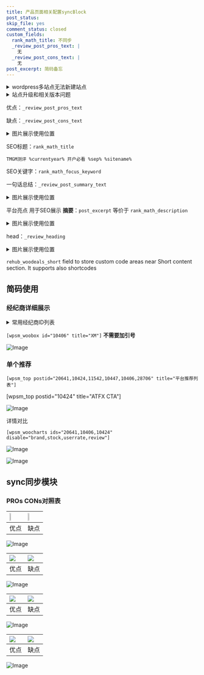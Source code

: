 ```yaml
---
title: 产品页面相关配置syncBlock
post_status: 
skip_file: yes
comment_status: closed
custom_fields:
  rank_math_title: 不同步
  _review_post_pros_text: |
    无
  _review_post_cons_text: |
    无
post_excerpt: 简码备忘
---
```

<details><summary>wordpress多站点无法新建站点</summary>

<li>和报错需要清理cookies一样的原因</li>
<li>wp-config.php里面<code>define( 'SUBDOMAIN_INSTALL', false );//子域名安装</code></li>
<li>新建子站点是用<code>define( 'SUBDOMAIN_INSTALL', true);//子域名安装</code> 完成以后，改成<code>false</code></li>
</details>

<details><summary>站点升级和相关版本问题</summary>

<p>wordpress：5.9.9
woocommerce：7.5.1
出现问题的地方：主题选项里面>><strong>Product layout >>compact style</strong></p>
<p>如何出现没有用过的字段 导致无法保存。先导出配置 然后进行修改，后面再次恢复即可。</p>
<p>出现部分字段无法显示时，需要返回默认布局后，对产品进行保存就好了。</p>
<p></p>
</details>

优点：`_review_post_pros_text`

缺点：`_review_post_cons_text`

<details><summary>图片展示使用位置</summary>

<img src="https://prod-files-secure.s3.us-west-2.amazonaws.com/39ed1227-6d7d-4570-be36-9ccd4a2c4241/f51d3d83-55d4-4bdf-9604-f37ec77ab556/Untitled.png?X-Amz-Algorithm=AWS4-HMAC-SHA256&X-Amz-Content-Sha256=UNSIGNED-PAYLOAD&X-Amz-Credential=ASIAZI2LB466VWWXRVWW%2F20250511%2Fus-west-2%2Fs3%2Faws4_request&X-Amz-Date=20250511T165520Z&X-Amz-Expires=3600&X-Amz-Security-Token=IQoJb3JpZ2luX2VjEBkaCXVzLXdlc3QtMiJGMEQCIBuwjZ6oKx5YuWcaf46lvoseeg%2BuA%2BdZX94AX%2Fzyl14eAiAK2eMHBGKQbphnfvf6dMQyBrm0jhFzGgWxYscSsfc34SqIBAjC%2F%2F%2F%2F%2F%2F%2F%2F%2F%2F8BEAAaDDYzNzQyMzE4MzgwNSIMbxS7v5aeStZqeuDzKtwDI6DLx9nz4418Z2VivJoR3Gy2nklkHL%2FC404RaCooUdivYxSua4ozVtDQopb3ou45K%2FoNtoIU3UZBRtVST1qModv1i7%2FIgc6AyPBh34wftg9vsQJzZsftFOR6PUkrBnJpWfQvL41FsRFX4Qzd66fKPH5U%2Bko8U1GfoLX5CsHVIDZWk0OSMjnz78h7zFQeeMpX%2FiIQqv38AuqhHl1rfKdgdt4%2BRsixlycFBQDrryiRhywdxC5fA4DiQmkI9x%2B9qN%2BAx2PmYwmptttlsszHLhbxR7nID6Tyt8r%2FcVYY0ZRaUqdcE9r7LPvqxFVHPanOzcrvdzXBLsuUrVPWkd3Ap1Ha1gKssjPjxb%2BWEtSHKKB4dw%2BMeApCdvoBSrc6MpPiZjTJh%2B6J9Qp6DzL1sDfjMNNYyuBHrVd1DgqImV%2FpSnQiuUJ5sV7QFhjJ1ZUag3VeCKxVm07lgJKSusngPlMJ8S3fM%2FlDJtAU5j5vL2ZAlp%2FNo%2F4tpCaEswcQrB5cqwetDdTdfPpZrRfZ1wTw%2Bcg496by0ldXiU1dpD1w7Micupum3LUBgb3qxnUvIZEaKDyUMO4%2Bi9VgpVc0CYcNdk%2BvB42qS%2BlnvyNT0jD9FQSEeBBVRSzVHUBr0HbgzuWKjrkw5qGDwQY6pgGOmwO47Tuyq1GkDCaimoRG0vPl12lfQny8i%2BKygRhURS8QMEVyQzVrZcfPx8mI8sfpebpTWVC%2FRftWBX8WJrAg5rKzNLzjhkhq4iT%2BXln58UDd3%2BydrsZQYKRj2LitG8rpYDMQiLWGExWUZFIJwisIU0BIK26zU3QISfROjQc9KdVtegDc0SSAyKTMG2GCMPWNRLZ42T3g8tFPxc1WVyoAiwuCjU64&X-Amz-Signature=ea673d82ab0c8d6708ba6ae7e25b41bcaf276036ac0ebb818ad16549bba7bdc8&X-Amz-SignedHeaders=host&x-id=GetObject" alt="Image">
</details>

SEO标题：`rank_math_title`

`TMGM测评 %currentyear% 开户必看 %sep% %sitename%`

SEO关键字：`rank_math_focus_keyword`

一句话总结：`_review_post_summary_text`

<details><summary>图片展示使用位置</summary>

<img src="https://prod-files-secure.s3.us-west-2.amazonaws.com/39ed1227-6d7d-4570-be36-9ccd4a2c4241/4b96a922-296c-4f4e-8630-d1c870cbce01/Untitled.png?X-Amz-Algorithm=AWS4-HMAC-SHA256&X-Amz-Content-Sha256=UNSIGNED-PAYLOAD&X-Amz-Credential=ASIAZI2LB4662GRIEJ7W%2F20250511%2Fus-west-2%2Fs3%2Faws4_request&X-Amz-Date=20250511T165522Z&X-Amz-Expires=3600&X-Amz-Security-Token=IQoJb3JpZ2luX2VjEBkaCXVzLXdlc3QtMiJHMEUCIQCNwgGZLuXfi%2Bo06%2B22dUeRwDroij0N93UsRlefonID9gIgMHSdf%2F%2Bq017t5matxPp9SRiY%2BBgB5FZ7cn9tE0jazwMqiAQIwv%2F%2F%2F%2F%2F%2F%2F%2F%2F%2FARAAGgw2Mzc0MjMxODM4MDUiDD84%2BNhH3HKuSl9ZgyrcAwMzL%2Fzqi4hYNWcnztdxWaQy6%2Fn316IBav%2B%2FK83FOTl0KKSqSxJsF9iEW%2BUoSi5g8cme%2BbIFoKUs8OMbB%2FSOX5YowB3D3Q3GlwVYxjllIgDrwzlujf2kyhqtpu0apulZYaOoKDD25SQ1KjIgv19lrmtGealK702ROTjaBlajTfD41NMte0mZWWS53Bf4fT6zJV%2BdkyISv4u0tvZMoDatQJfZwqQuPLaC8d%2BsgIoub9Cj6HV%2Bayh%2B0Qz7noHC0uFWAW1hhHus9eQtLFu%2F%2BwSZVZcG2Um1twxbn%2Bp3iSzPF2DQSH8U4czGWRWBnND2yEH6yk6CVdX2j3V6ZkJQXRhX%2BR886GJ4Bjd2TbUZ9DMThtL0246tmbawe9ZZUTiTpdVZZ%2Bp5b9zoLD1qG9MvCUiS0WWhl0xqDfYcYwqfhmyXvvd3JEwuyWo7vEtQouch9Skkb5xM9Jk8ombCiNH6%2BX7uzbmFz6yBuGoDdsu1Y1m1LWmXgP%2Bnjki4GXxNMVxZmgAXXdG2ZsHd0mZ6ZU1rV7j5U9pFaRhYwce25f00lM%2BYBHHcN%2BWVYKvmt8V5VD4FvWn3nFHgcymxS0tYHkxwQQnd1Ur1WMltiat62JF4sOWztINfEdeRwYKExz28BHkCMKKhg8EGOqUBR%2BH7iXyruiL3IqidqGMfhePu%2FToczAhb%2FxnpqEzG1ON2MB0xnT%2BkYr8UNb%2BfM8UmYPrjmrEvNntlpQkI2qg9NI5lNLt86%2FxUX4i2VqzZL%2B%2BeA44IPa4yVYyOwjrWC2CmIOv6eumRgxuxlYifTBhRFSDjk5ruiqy9KlUP%2FDrGrVNDEPef7tMN2%2Fulue9YtifxDTLqH4PnAdBnxa4FeZ3sE4UydewM&X-Amz-Signature=cb46a17b60983c1ccdea88eaea53929d33395c0ab8ea476c96f1367eb90a4a61&X-Amz-SignedHeaders=host&x-id=GetObject" alt="Image">
</details>

平台亮点 用于SEO展示 **摘要**：`post_excerpt`  等价于 `rank_math_description`

<details><summary>图片展示使用位置</summary>

<img src="https://prod-files-secure.s3.us-west-2.amazonaws.com/39ed1227-6d7d-4570-be36-9ccd4a2c4241/1ee11f63-b60a-4dfe-a7a7-d58ff23b5d88/Untitled.png?X-Amz-Algorithm=AWS4-HMAC-SHA256&X-Amz-Content-Sha256=UNSIGNED-PAYLOAD&X-Amz-Credential=ASIAZI2LB466YJ6NISAJ%2F20250511%2Fus-west-2%2Fs3%2Faws4_request&X-Amz-Date=20250511T165522Z&X-Amz-Expires=3600&X-Amz-Security-Token=IQoJb3JpZ2luX2VjEBkaCXVzLXdlc3QtMiJHMEUCIQD%2BK7%2FVtbF4EGALgDylwUZeEheIri3glbsifPEVq9dtugIged2Zl%2FKgxhlQeBLCtWYMF8LjKfp91ELciEJ0q2yEXrEqiAQIwv%2F%2F%2F%2F%2F%2F%2F%2F%2F%2FARAAGgw2Mzc0MjMxODM4MDUiDIHhKVRmhtB6QSZWECrcA0ynIw3DY6DTKByj3yWpR9PF7r7kDzUNZjMKPOaDA4PuD4UKzY1h1LKt8rZy4kpHkvwwd7ssKYWRY7U23M6uorDg8N2%2Fa4Jo7n%2F4wOpu2OS4nHC4AJiiRy0CRiWcMUTHQoMCTuJHA97A%2FaDFlDVv9G1LI%2FlMgeFoqhWMBO2E4LCwX1dj1jSKJvK1ZjrfYoMWbpra1VRBDJ5uihsyyoGMMU5qxRVoDeyAjifyC7jzGexgkq0YnNLEIytu7dZKLj38FkwLGEST4%2FTnuMsizdVcGe8ujeGe58UiQp%2F8l%2FdBTPkhLVj%2F%2BpYUMBp1Nlir3QjTUCNURl830asLpBUfOzp%2B3zi7qA2w2H1ei7FoTMHrKHR7kwuaIDfmVgAl%2BdJKpcFS1hcrvYBr6%2FL42MXxGBHfnAL1qsLnV6pve9dr%2BGSwQArdPAGWLY8U4p%2BFTg%2FjofiJaHf%2FyPBpGUiEKZnrboWp5f0uyWstiHATdV1vHpLW2TCMiAnqQJs10XFDVuBM58kpg2A%2BrkX1hh%2BcmJdxMWD1gN21lVlXRRLTdVEIi8x2D5DWxEeoKipirTk0%2BvavVHrifLu%2BKw%2FP6J1AFmCG%2BiyeOLPFf2Hyq5x1mT%2FyikwPoNmIbUIdm9yPy9FPOY3wMOGfg8EGOqUBtnsvOSaDfn6vf%2BWCA3yrtGl3GrpT0XKRLqbycFSaMvuzLr2HrKoBHulGydXuYJb8iokbnJTEqku6NL5KmJF%2FLjzvALsJTJJtKDnoTW4%2FKtaqe88MwHifGfZti%2Fc1gEQF%2By5E0xx%2B5dTnqAqyHddWKiMmtsFUN2VM%2B5VuI62DwV01NICrBEj1WVgXNLdTCBTL6sgK51OZhn6yfzs%2FS87E3f4090lp&X-Amz-Signature=c4d8b7f648ccf9c18db767fa5429c6a1ca2f1a01ff014345ab20d62e7c14febe&X-Amz-SignedHeaders=host&x-id=GetObject" alt="Image">
<img src="https://prod-files-secure.s3.us-west-2.amazonaws.com/39ed1227-6d7d-4570-be36-9ccd4a2c4241/ad4118b5-78d8-4fbe-801e-3b29b5d99c01/Untitled.png?X-Amz-Algorithm=AWS4-HMAC-SHA256&X-Amz-Content-Sha256=UNSIGNED-PAYLOAD&X-Amz-Credential=ASIAZI2LB466YJ6NISAJ%2F20250511%2Fus-west-2%2Fs3%2Faws4_request&X-Amz-Date=20250511T165522Z&X-Amz-Expires=3600&X-Amz-Security-Token=IQoJb3JpZ2luX2VjEBkaCXVzLXdlc3QtMiJHMEUCIQD%2BK7%2FVtbF4EGALgDylwUZeEheIri3glbsifPEVq9dtugIged2Zl%2FKgxhlQeBLCtWYMF8LjKfp91ELciEJ0q2yEXrEqiAQIwv%2F%2F%2F%2F%2F%2F%2F%2F%2F%2FARAAGgw2Mzc0MjMxODM4MDUiDIHhKVRmhtB6QSZWECrcA0ynIw3DY6DTKByj3yWpR9PF7r7kDzUNZjMKPOaDA4PuD4UKzY1h1LKt8rZy4kpHkvwwd7ssKYWRY7U23M6uorDg8N2%2Fa4Jo7n%2F4wOpu2OS4nHC4AJiiRy0CRiWcMUTHQoMCTuJHA97A%2FaDFlDVv9G1LI%2FlMgeFoqhWMBO2E4LCwX1dj1jSKJvK1ZjrfYoMWbpra1VRBDJ5uihsyyoGMMU5qxRVoDeyAjifyC7jzGexgkq0YnNLEIytu7dZKLj38FkwLGEST4%2FTnuMsizdVcGe8ujeGe58UiQp%2F8l%2FdBTPkhLVj%2F%2BpYUMBp1Nlir3QjTUCNURl830asLpBUfOzp%2B3zi7qA2w2H1ei7FoTMHrKHR7kwuaIDfmVgAl%2BdJKpcFS1hcrvYBr6%2FL42MXxGBHfnAL1qsLnV6pve9dr%2BGSwQArdPAGWLY8U4p%2BFTg%2FjofiJaHf%2FyPBpGUiEKZnrboWp5f0uyWstiHATdV1vHpLW2TCMiAnqQJs10XFDVuBM58kpg2A%2BrkX1hh%2BcmJdxMWD1gN21lVlXRRLTdVEIi8x2D5DWxEeoKipirTk0%2BvavVHrifLu%2BKw%2FP6J1AFmCG%2BiyeOLPFf2Hyq5x1mT%2FyikwPoNmIbUIdm9yPy9FPOY3wMOGfg8EGOqUBtnsvOSaDfn6vf%2BWCA3yrtGl3GrpT0XKRLqbycFSaMvuzLr2HrKoBHulGydXuYJb8iokbnJTEqku6NL5KmJF%2FLjzvALsJTJJtKDnoTW4%2FKtaqe88MwHifGfZti%2Fc1gEQF%2By5E0xx%2B5dTnqAqyHddWKiMmtsFUN2VM%2B5VuI62DwV01NICrBEj1WVgXNLdTCBTL6sgK51OZhn6yfzs%2FS87E3f4090lp&X-Amz-Signature=d323e9bf1582a61cfbb07a725af31183a6c0133cd06cd8c6eb72fbc25b10128f&X-Amz-SignedHeaders=host&x-id=GetObject" alt="Image">
<img src="https://prod-files-secure.s3.us-west-2.amazonaws.com/39ed1227-6d7d-4570-be36-9ccd4a2c4241/a38cf7c9-a79c-4b64-9e94-13589fe0758b/Untitled.png?X-Amz-Algorithm=AWS4-HMAC-SHA256&X-Amz-Content-Sha256=UNSIGNED-PAYLOAD&X-Amz-Credential=ASIAZI2LB466YJ6NISAJ%2F20250511%2Fus-west-2%2Fs3%2Faws4_request&X-Amz-Date=20250511T165522Z&X-Amz-Expires=3600&X-Amz-Security-Token=IQoJb3JpZ2luX2VjEBkaCXVzLXdlc3QtMiJHMEUCIQD%2BK7%2FVtbF4EGALgDylwUZeEheIri3glbsifPEVq9dtugIged2Zl%2FKgxhlQeBLCtWYMF8LjKfp91ELciEJ0q2yEXrEqiAQIwv%2F%2F%2F%2F%2F%2F%2F%2F%2F%2FARAAGgw2Mzc0MjMxODM4MDUiDIHhKVRmhtB6QSZWECrcA0ynIw3DY6DTKByj3yWpR9PF7r7kDzUNZjMKPOaDA4PuD4UKzY1h1LKt8rZy4kpHkvwwd7ssKYWRY7U23M6uorDg8N2%2Fa4Jo7n%2F4wOpu2OS4nHC4AJiiRy0CRiWcMUTHQoMCTuJHA97A%2FaDFlDVv9G1LI%2FlMgeFoqhWMBO2E4LCwX1dj1jSKJvK1ZjrfYoMWbpra1VRBDJ5uihsyyoGMMU5qxRVoDeyAjifyC7jzGexgkq0YnNLEIytu7dZKLj38FkwLGEST4%2FTnuMsizdVcGe8ujeGe58UiQp%2F8l%2FdBTPkhLVj%2F%2BpYUMBp1Nlir3QjTUCNURl830asLpBUfOzp%2B3zi7qA2w2H1ei7FoTMHrKHR7kwuaIDfmVgAl%2BdJKpcFS1hcrvYBr6%2FL42MXxGBHfnAL1qsLnV6pve9dr%2BGSwQArdPAGWLY8U4p%2BFTg%2FjofiJaHf%2FyPBpGUiEKZnrboWp5f0uyWstiHATdV1vHpLW2TCMiAnqQJs10XFDVuBM58kpg2A%2BrkX1hh%2BcmJdxMWD1gN21lVlXRRLTdVEIi8x2D5DWxEeoKipirTk0%2BvavVHrifLu%2BKw%2FP6J1AFmCG%2BiyeOLPFf2Hyq5x1mT%2FyikwPoNmIbUIdm9yPy9FPOY3wMOGfg8EGOqUBtnsvOSaDfn6vf%2BWCA3yrtGl3GrpT0XKRLqbycFSaMvuzLr2HrKoBHulGydXuYJb8iokbnJTEqku6NL5KmJF%2FLjzvALsJTJJtKDnoTW4%2FKtaqe88MwHifGfZti%2Fc1gEQF%2By5E0xx%2B5dTnqAqyHddWKiMmtsFUN2VM%2B5VuI62DwV01NICrBEj1WVgXNLdTCBTL6sgK51OZhn6yfzs%2FS87E3f4090lp&X-Amz-Signature=a2e78bd318ae056fa0cf20e6515d14bb3d1c12bc18a27722619ce8338dd9add5&X-Amz-SignedHeaders=host&x-id=GetObject" alt="Image">
<img src="https://prod-files-secure.s3.us-west-2.amazonaws.com/39ed1227-6d7d-4570-be36-9ccd4a2c4241/7da6fc1e-d2ac-42ae-8c75-cb5749aa18f6/Untitled.png?X-Amz-Algorithm=AWS4-HMAC-SHA256&X-Amz-Content-Sha256=UNSIGNED-PAYLOAD&X-Amz-Credential=ASIAZI2LB466YJ6NISAJ%2F20250511%2Fus-west-2%2Fs3%2Faws4_request&X-Amz-Date=20250511T165522Z&X-Amz-Expires=3600&X-Amz-Security-Token=IQoJb3JpZ2luX2VjEBkaCXVzLXdlc3QtMiJHMEUCIQD%2BK7%2FVtbF4EGALgDylwUZeEheIri3glbsifPEVq9dtugIged2Zl%2FKgxhlQeBLCtWYMF8LjKfp91ELciEJ0q2yEXrEqiAQIwv%2F%2F%2F%2F%2F%2F%2F%2F%2F%2FARAAGgw2Mzc0MjMxODM4MDUiDIHhKVRmhtB6QSZWECrcA0ynIw3DY6DTKByj3yWpR9PF7r7kDzUNZjMKPOaDA4PuD4UKzY1h1LKt8rZy4kpHkvwwd7ssKYWRY7U23M6uorDg8N2%2Fa4Jo7n%2F4wOpu2OS4nHC4AJiiRy0CRiWcMUTHQoMCTuJHA97A%2FaDFlDVv9G1LI%2FlMgeFoqhWMBO2E4LCwX1dj1jSKJvK1ZjrfYoMWbpra1VRBDJ5uihsyyoGMMU5qxRVoDeyAjifyC7jzGexgkq0YnNLEIytu7dZKLj38FkwLGEST4%2FTnuMsizdVcGe8ujeGe58UiQp%2F8l%2FdBTPkhLVj%2F%2BpYUMBp1Nlir3QjTUCNURl830asLpBUfOzp%2B3zi7qA2w2H1ei7FoTMHrKHR7kwuaIDfmVgAl%2BdJKpcFS1hcrvYBr6%2FL42MXxGBHfnAL1qsLnV6pve9dr%2BGSwQArdPAGWLY8U4p%2BFTg%2FjofiJaHf%2FyPBpGUiEKZnrboWp5f0uyWstiHATdV1vHpLW2TCMiAnqQJs10XFDVuBM58kpg2A%2BrkX1hh%2BcmJdxMWD1gN21lVlXRRLTdVEIi8x2D5DWxEeoKipirTk0%2BvavVHrifLu%2BKw%2FP6J1AFmCG%2BiyeOLPFf2Hyq5x1mT%2FyikwPoNmIbUIdm9yPy9FPOY3wMOGfg8EGOqUBtnsvOSaDfn6vf%2BWCA3yrtGl3GrpT0XKRLqbycFSaMvuzLr2HrKoBHulGydXuYJb8iokbnJTEqku6NL5KmJF%2FLjzvALsJTJJtKDnoTW4%2FKtaqe88MwHifGfZti%2Fc1gEQF%2By5E0xx%2B5dTnqAqyHddWKiMmtsFUN2VM%2B5VuI62DwV01NICrBEj1WVgXNLdTCBTL6sgK51OZhn6yfzs%2FS87E3f4090lp&X-Amz-Signature=a2925b87aef6c6db4e5a19b82a92cc1b2d13b1c8ad022958b03424bbacb7c25b&X-Amz-SignedHeaders=host&x-id=GetObject" alt="Image">
<img src="https://prod-files-secure.s3.us-west-2.amazonaws.com/39ed1227-6d7d-4570-be36-9ccd4a2c4241/7e97f40a-eaee-47f5-b2f9-475f96808fa7/Untitled.png?X-Amz-Algorithm=AWS4-HMAC-SHA256&X-Amz-Content-Sha256=UNSIGNED-PAYLOAD&X-Amz-Credential=ASIAZI2LB466YJ6NISAJ%2F20250511%2Fus-west-2%2Fs3%2Faws4_request&X-Amz-Date=20250511T165522Z&X-Amz-Expires=3600&X-Amz-Security-Token=IQoJb3JpZ2luX2VjEBkaCXVzLXdlc3QtMiJHMEUCIQD%2BK7%2FVtbF4EGALgDylwUZeEheIri3glbsifPEVq9dtugIged2Zl%2FKgxhlQeBLCtWYMF8LjKfp91ELciEJ0q2yEXrEqiAQIwv%2F%2F%2F%2F%2F%2F%2F%2F%2F%2FARAAGgw2Mzc0MjMxODM4MDUiDIHhKVRmhtB6QSZWECrcA0ynIw3DY6DTKByj3yWpR9PF7r7kDzUNZjMKPOaDA4PuD4UKzY1h1LKt8rZy4kpHkvwwd7ssKYWRY7U23M6uorDg8N2%2Fa4Jo7n%2F4wOpu2OS4nHC4AJiiRy0CRiWcMUTHQoMCTuJHA97A%2FaDFlDVv9G1LI%2FlMgeFoqhWMBO2E4LCwX1dj1jSKJvK1ZjrfYoMWbpra1VRBDJ5uihsyyoGMMU5qxRVoDeyAjifyC7jzGexgkq0YnNLEIytu7dZKLj38FkwLGEST4%2FTnuMsizdVcGe8ujeGe58UiQp%2F8l%2FdBTPkhLVj%2F%2BpYUMBp1Nlir3QjTUCNURl830asLpBUfOzp%2B3zi7qA2w2H1ei7FoTMHrKHR7kwuaIDfmVgAl%2BdJKpcFS1hcrvYBr6%2FL42MXxGBHfnAL1qsLnV6pve9dr%2BGSwQArdPAGWLY8U4p%2BFTg%2FjofiJaHf%2FyPBpGUiEKZnrboWp5f0uyWstiHATdV1vHpLW2TCMiAnqQJs10XFDVuBM58kpg2A%2BrkX1hh%2BcmJdxMWD1gN21lVlXRRLTdVEIi8x2D5DWxEeoKipirTk0%2BvavVHrifLu%2BKw%2FP6J1AFmCG%2BiyeOLPFf2Hyq5x1mT%2FyikwPoNmIbUIdm9yPy9FPOY3wMOGfg8EGOqUBtnsvOSaDfn6vf%2BWCA3yrtGl3GrpT0XKRLqbycFSaMvuzLr2HrKoBHulGydXuYJb8iokbnJTEqku6NL5KmJF%2FLjzvALsJTJJtKDnoTW4%2FKtaqe88MwHifGfZti%2Fc1gEQF%2By5E0xx%2B5dTnqAqyHddWKiMmtsFUN2VM%2B5VuI62DwV01NICrBEj1WVgXNLdTCBTL6sgK51OZhn6yfzs%2FS87E3f4090lp&X-Amz-Signature=36dd1253b654472abf95c38e0200ed1f4c9c9dadd346ae19ee7061fe5e1613da&X-Amz-SignedHeaders=host&x-id=GetObject" alt="Image">
</details>

head：`_review_heading`

<details><summary>图片展示使用位置</summary>

<img src="https://prod-files-secure.s3.us-west-2.amazonaws.com/39ed1227-6d7d-4570-be36-9ccd4a2c4241/3a4650ad-9887-415c-889a-edd51fa54f27/Untitled.png?X-Amz-Algorithm=AWS4-HMAC-SHA256&X-Amz-Content-Sha256=UNSIGNED-PAYLOAD&X-Amz-Credential=ASIAZI2LB4667FES5OEX%2F20250511%2Fus-west-2%2Fs3%2Faws4_request&X-Amz-Date=20250511T165523Z&X-Amz-Expires=3600&X-Amz-Security-Token=IQoJb3JpZ2luX2VjEBkaCXVzLXdlc3QtMiJHMEUCIQDgl1VTVHeWaBTaCHBCLrsPfQiLHkUfkM21OSTuPPEs2QIgJmsvymenHAUyuuflf2THORFamvuHKKd1KSmjoDcEVQIqiAQIwv%2F%2F%2F%2F%2F%2F%2F%2F%2F%2FARAAGgw2Mzc0MjMxODM4MDUiDH5PMHSt4hJ4AO9nICrcA23UAow%2FYXm6Dx9jKMqY4Gkh8YhRFJfiOfIJFG2vcwYMeHbTfSKgUR42n73aNUI%2Fc9lUuMR0ffMrpPC5x2jBjedJqNsl6y%2BBEO28bqx7bmgkNWKvSnAt8U8FIwMHgC05v4NEl14iJXDk9a7UznCE2LlX1s2cML9B38YQHDcGwdpbG8Lkr0kdnDbXDN8tRuuQfQNOrIc4eiuZSo6iGgg%2B%2FV%2FULgqIogsetS%2Bvwlj%2FhGOqh9NQF7PFlPwJnCkLgs0E6buTwy8FFmv9Hb%2BResjRnDpRmvAm2RzaqIQ2FRQm7hxnxcOzcUL09uskVHZtqF6FlpvYtecfoEKAD8Bb9uYn%2FGzufcUMIprmmYnWll4m3eI5iMyOwWaYxHe%2FOQHBqgznUvzeMk5l5JUFIYQBK5uS7nLuPzl4bL0VnI17TbkizsMc%2FThVG0S4KIDNqNqci8MEv3dlMOyuGb0jLLHt3Dougc%2By7M5T7VPM0fR5pf4bKRXiqjGjDNPQdZRf6%2BUCSUBaubm9H%2BYYWtLO8Dqd0leQV04D0%2BZXIUWs64z70qG9odj9a5xdeF4dUloXrzTtRp6%2FIQ5RBD9vl6Njd2oAf%2FKk%2ByqHRPF2JokZXL1QFPnGpXck0g4Tk2uEeQ2x1QU7MJOgg8EGOqUBfIQyZ%2B%2F1i%2BiaQVidT4yfITlrwlCoOB5SOo2vr%2FEVxI11UE%2FWOpCuBXmKJIB1On1ZZz7huku2viLnhEU1AFAqHGAZ40BmE0%2BrcLYq9bQObyVHTt0EbX%2BoINsiAhTg3ZhmUmH0pBJCk0JJxqVTZw8%2BdctoHPl1evX7vWCU0PF9grVFmWMvRrzkXCY8sHZP32h5iJjpkHs9LuCqilKrOo9lPJmvnSch&X-Amz-Signature=80feadc7da2845d0f211076a1a0acf008b92b6d5ccb425d53e5bd19f2602fbd9&X-Amz-SignedHeaders=host&x-id=GetObject" alt="Image">
</details>

`rehub_woodeals_short`	field to store custom code areas near Short content section. It supports also shortcodes



## 简码使用

### 经纪商详细展示

<details><summary>常用经纪商ID列表</summary>

<pre><code class="php">嘉盛 ===> 20641  [wpsm_woobox id="20641" title="嘉盛"]
易信easymarkets ===> 11542  [wpsm_woobox id="11542" title="易信easymarkets"]
ATFX外汇 ===> 10424  [wpsm_woobox id="10424" title="ATFX"]
XM ===> 10406  [wpsm_woobox id="10406" title="XM"]
TMGM ===> 29622  [wpsm_woobox id="29622" title="TMGM"]
HYCM ===> 10447  [wpsm_woobox id="10447" title="HYCM"]
fpmarkets澳福外汇 ===> 20639  [wpsm_woobox id="20639" title="fpmarkets澳福外汇"]</code></pre>
</details>

`[wpsm_woobox id="10406" title="XM"]` **不需要加引号**

![Image](https://prod-files-secure.s3.us-west-2.amazonaws.com/39ed1227-6d7d-4570-be36-9ccd4a2c4241/4f898f9d-0fa7-4e43-acd3-ac6bc7be575a/Untitled.png?X-Amz-Algorithm=AWS4-HMAC-SHA256&X-Amz-Content-Sha256=UNSIGNED-PAYLOAD&X-Amz-Credential=ASIAZI2LB466US5GOL4U%2F20250511%2Fus-west-2%2Fs3%2Faws4_request&X-Amz-Date=20250511T165517Z&X-Amz-Expires=3600&X-Amz-Security-Token=IQoJb3JpZ2luX2VjEBkaCXVzLXdlc3QtMiJIMEYCIQCyJHK2Hel8BDuwDg3wCCRTgV%2BC6D8VrK8Io2thO6N2CgIhAPvxAsDCENHuiABrv3mGekWiR4L1Sv%2BNfM4NvT3TtS%2FsKogECML%2F%2F%2F%2F%2F%2F%2F%2F%2F%2FwEQABoMNjM3NDIzMTgzODA1Igwg6HEBXuPQCEhbtDkq3AMZONd5RSE0cA02drjBLoyW9NGdHt%2FEMiv0dGouMbmGZW4ZEeRvDkY5fRSs9ja6m9TfNvoDu1CI5vK%2FL6hwi%2Fk2TiZUZKFmXKfDPHvi1vo4lLA3OHDNgN7W2r5mjZ4%2Fb4fORzzdPvcf5jxI2mj%2FWI4y%2BPzJjGRWJng2fKsHsCxx9ypExa%2B7IJ6kwb%2FXxFZpphCCfhRkNdezrtnXRcKWqZ%2FOhkgX5jEJ7MC3nK7ua9qXbsKRz6HbzWg3zpuc4O33VpOSol8ndm0psV6iWM1V0zHNSUWOsQjnbHRZ%2BxkTqBXEZp%2BWcxX72gzjZ6IIXxMMI0UAk437%2BO6NfmNHRQt9PJ8KyKLnN5og7Ww4ZLHifOlaKYb3xtrjoTOhQDqqWYwqYlpzd3Qg8sHLf8OVukBd98jwwRMbplH6%2B6GvHO7Nh7r5wFpz1ClSplbFCczV2UybeZOCF8MapyWQ7A4Ypa5vmrDvIqbjkvhvKowXn6x8Ycbgmry%2FSr5BJAShk5WODAkS0bO%2FN75uhw6lslr7SnYUKtfcad%2BySxs9riXQvC28yaRecZ5XzDx5gq1t83EGMjqnbktdG2%2BReOhZdpu9F7%2Fs%2FTWG74yzv4PeHXEpBh2%2Fx9rMzC3udBOocZxnSD7CODDFoYPBBjqkAWdtfdPnWxE5Mi4pWF5HDE4s3c4TrZdU%2F%2F5kM8u6Az8YI93emhwfu6z3Z0ZNcT75R2WZDAyxKeef6hpGGNQ4yCrCuoRKlygvH5an9QD2PUeTyDQAuOt45YJxRdY7ScpCk1UZOMQv8uM2q%2B3CvQwvOKPZt7BTNdfeBMWZv2G5vN%2BR7FUa60kEV5xi%2BwMj2pBKQVQSOAmPduSCIW7cB%2BL5b6TXfgKJ&X-Amz-Signature=404f9b6dcb4ffc11454345e51fa2c5e9d7658e23911971883f42dbdea732b304&X-Amz-SignedHeaders=host&x-id=GetObject)

### 单个推荐
`[wpsm_top postid="20641,10424,11542,10447,10406,28706" title="平台推荐列表"]`

[wpsm_top postid="10424" title="ATFX CTA"]

![Image](https://prod-files-secure.s3.us-west-2.amazonaws.com/39ed1227-6d7d-4570-be36-9ccd4a2c4241/5ac620dc-51a8-48b6-b55d-91f47299193c/Untitled.png?X-Amz-Algorithm=AWS4-HMAC-SHA256&X-Amz-Content-Sha256=UNSIGNED-PAYLOAD&X-Amz-Credential=ASIAZI2LB466US5GOL4U%2F20250511%2Fus-west-2%2Fs3%2Faws4_request&X-Amz-Date=20250511T165517Z&X-Amz-Expires=3600&X-Amz-Security-Token=IQoJb3JpZ2luX2VjEBkaCXVzLXdlc3QtMiJIMEYCIQCyJHK2Hel8BDuwDg3wCCRTgV%2BC6D8VrK8Io2thO6N2CgIhAPvxAsDCENHuiABrv3mGekWiR4L1Sv%2BNfM4NvT3TtS%2FsKogECML%2F%2F%2F%2F%2F%2F%2F%2F%2F%2FwEQABoMNjM3NDIzMTgzODA1Igwg6HEBXuPQCEhbtDkq3AMZONd5RSE0cA02drjBLoyW9NGdHt%2FEMiv0dGouMbmGZW4ZEeRvDkY5fRSs9ja6m9TfNvoDu1CI5vK%2FL6hwi%2Fk2TiZUZKFmXKfDPHvi1vo4lLA3OHDNgN7W2r5mjZ4%2Fb4fORzzdPvcf5jxI2mj%2FWI4y%2BPzJjGRWJng2fKsHsCxx9ypExa%2B7IJ6kwb%2FXxFZpphCCfhRkNdezrtnXRcKWqZ%2FOhkgX5jEJ7MC3nK7ua9qXbsKRz6HbzWg3zpuc4O33VpOSol8ndm0psV6iWM1V0zHNSUWOsQjnbHRZ%2BxkTqBXEZp%2BWcxX72gzjZ6IIXxMMI0UAk437%2BO6NfmNHRQt9PJ8KyKLnN5og7Ww4ZLHifOlaKYb3xtrjoTOhQDqqWYwqYlpzd3Qg8sHLf8OVukBd98jwwRMbplH6%2B6GvHO7Nh7r5wFpz1ClSplbFCczV2UybeZOCF8MapyWQ7A4Ypa5vmrDvIqbjkvhvKowXn6x8Ycbgmry%2FSr5BJAShk5WODAkS0bO%2FN75uhw6lslr7SnYUKtfcad%2BySxs9riXQvC28yaRecZ5XzDx5gq1t83EGMjqnbktdG2%2BReOhZdpu9F7%2Fs%2FTWG74yzv4PeHXEpBh2%2Fx9rMzC3udBOocZxnSD7CODDFoYPBBjqkAWdtfdPnWxE5Mi4pWF5HDE4s3c4TrZdU%2F%2F5kM8u6Az8YI93emhwfu6z3Z0ZNcT75R2WZDAyxKeef6hpGGNQ4yCrCuoRKlygvH5an9QD2PUeTyDQAuOt45YJxRdY7ScpCk1UZOMQv8uM2q%2B3CvQwvOKPZt7BTNdfeBMWZv2G5vN%2BR7FUa60kEV5xi%2BwMj2pBKQVQSOAmPduSCIW7cB%2BL5b6TXfgKJ&X-Amz-Signature=66fec0ff7aad18e90002bd93a58561d1fcd194878a34bf3b9530b223e5eaad60&X-Amz-SignedHeaders=host&x-id=GetObject)

详情对比

`[wpsm_woocharts ids="20641,10406,10424" disable="brand,stock,userrate,review"]`

![Image](https://prod-files-secure.s3.us-west-2.amazonaws.com/39ed1227-6d7d-4570-be36-9ccd4a2c4241/bf3ba45f-b9f3-4295-8aef-b4a495fd25f4/Untitled.png?X-Amz-Algorithm=AWS4-HMAC-SHA256&X-Amz-Content-Sha256=UNSIGNED-PAYLOAD&X-Amz-Credential=ASIAZI2LB466US5GOL4U%2F20250511%2Fus-west-2%2Fs3%2Faws4_request&X-Amz-Date=20250511T165517Z&X-Amz-Expires=3600&X-Amz-Security-Token=IQoJb3JpZ2luX2VjEBkaCXVzLXdlc3QtMiJIMEYCIQCyJHK2Hel8BDuwDg3wCCRTgV%2BC6D8VrK8Io2thO6N2CgIhAPvxAsDCENHuiABrv3mGekWiR4L1Sv%2BNfM4NvT3TtS%2FsKogECML%2F%2F%2F%2F%2F%2F%2F%2F%2F%2FwEQABoMNjM3NDIzMTgzODA1Igwg6HEBXuPQCEhbtDkq3AMZONd5RSE0cA02drjBLoyW9NGdHt%2FEMiv0dGouMbmGZW4ZEeRvDkY5fRSs9ja6m9TfNvoDu1CI5vK%2FL6hwi%2Fk2TiZUZKFmXKfDPHvi1vo4lLA3OHDNgN7W2r5mjZ4%2Fb4fORzzdPvcf5jxI2mj%2FWI4y%2BPzJjGRWJng2fKsHsCxx9ypExa%2B7IJ6kwb%2FXxFZpphCCfhRkNdezrtnXRcKWqZ%2FOhkgX5jEJ7MC3nK7ua9qXbsKRz6HbzWg3zpuc4O33VpOSol8ndm0psV6iWM1V0zHNSUWOsQjnbHRZ%2BxkTqBXEZp%2BWcxX72gzjZ6IIXxMMI0UAk437%2BO6NfmNHRQt9PJ8KyKLnN5og7Ww4ZLHifOlaKYb3xtrjoTOhQDqqWYwqYlpzd3Qg8sHLf8OVukBd98jwwRMbplH6%2B6GvHO7Nh7r5wFpz1ClSplbFCczV2UybeZOCF8MapyWQ7A4Ypa5vmrDvIqbjkvhvKowXn6x8Ycbgmry%2FSr5BJAShk5WODAkS0bO%2FN75uhw6lslr7SnYUKtfcad%2BySxs9riXQvC28yaRecZ5XzDx5gq1t83EGMjqnbktdG2%2BReOhZdpu9F7%2Fs%2FTWG74yzv4PeHXEpBh2%2Fx9rMzC3udBOocZxnSD7CODDFoYPBBjqkAWdtfdPnWxE5Mi4pWF5HDE4s3c4TrZdU%2F%2F5kM8u6Az8YI93emhwfu6z3Z0ZNcT75R2WZDAyxKeef6hpGGNQ4yCrCuoRKlygvH5an9QD2PUeTyDQAuOt45YJxRdY7ScpCk1UZOMQv8uM2q%2B3CvQwvOKPZt7BTNdfeBMWZv2G5vN%2BR7FUa60kEV5xi%2BwMj2pBKQVQSOAmPduSCIW7cB%2BL5b6TXfgKJ&X-Amz-Signature=38f25b15f7bf7c582dce0ed409a8d6c216486dc24416de3dcd95a29c51eff404&X-Amz-SignedHeaders=host&x-id=GetObject)

![Image](https://prod-files-secure.s3.us-west-2.amazonaws.com/39ed1227-6d7d-4570-be36-9ccd4a2c4241/30bc56ef-f383-4b48-9768-2ebc9e436ec0/Untitled.png?X-Amz-Algorithm=AWS4-HMAC-SHA256&X-Amz-Content-Sha256=UNSIGNED-PAYLOAD&X-Amz-Credential=ASIAZI2LB466US5GOL4U%2F20250511%2Fus-west-2%2Fs3%2Faws4_request&X-Amz-Date=20250511T165517Z&X-Amz-Expires=3600&X-Amz-Security-Token=IQoJb3JpZ2luX2VjEBkaCXVzLXdlc3QtMiJIMEYCIQCyJHK2Hel8BDuwDg3wCCRTgV%2BC6D8VrK8Io2thO6N2CgIhAPvxAsDCENHuiABrv3mGekWiR4L1Sv%2BNfM4NvT3TtS%2FsKogECML%2F%2F%2F%2F%2F%2F%2F%2F%2F%2FwEQABoMNjM3NDIzMTgzODA1Igwg6HEBXuPQCEhbtDkq3AMZONd5RSE0cA02drjBLoyW9NGdHt%2FEMiv0dGouMbmGZW4ZEeRvDkY5fRSs9ja6m9TfNvoDu1CI5vK%2FL6hwi%2Fk2TiZUZKFmXKfDPHvi1vo4lLA3OHDNgN7W2r5mjZ4%2Fb4fORzzdPvcf5jxI2mj%2FWI4y%2BPzJjGRWJng2fKsHsCxx9ypExa%2B7IJ6kwb%2FXxFZpphCCfhRkNdezrtnXRcKWqZ%2FOhkgX5jEJ7MC3nK7ua9qXbsKRz6HbzWg3zpuc4O33VpOSol8ndm0psV6iWM1V0zHNSUWOsQjnbHRZ%2BxkTqBXEZp%2BWcxX72gzjZ6IIXxMMI0UAk437%2BO6NfmNHRQt9PJ8KyKLnN5og7Ww4ZLHifOlaKYb3xtrjoTOhQDqqWYwqYlpzd3Qg8sHLf8OVukBd98jwwRMbplH6%2B6GvHO7Nh7r5wFpz1ClSplbFCczV2UybeZOCF8MapyWQ7A4Ypa5vmrDvIqbjkvhvKowXn6x8Ycbgmry%2FSr5BJAShk5WODAkS0bO%2FN75uhw6lslr7SnYUKtfcad%2BySxs9riXQvC28yaRecZ5XzDx5gq1t83EGMjqnbktdG2%2BReOhZdpu9F7%2Fs%2FTWG74yzv4PeHXEpBh2%2Fx9rMzC3udBOocZxnSD7CODDFoYPBBjqkAWdtfdPnWxE5Mi4pWF5HDE4s3c4TrZdU%2F%2F5kM8u6Az8YI93emhwfu6z3Z0ZNcT75R2WZDAyxKeef6hpGGNQ4yCrCuoRKlygvH5an9QD2PUeTyDQAuOt45YJxRdY7ScpCk1UZOMQv8uM2q%2B3CvQwvOKPZt7BTNdfeBMWZv2G5vN%2BR7FUa60kEV5xi%2BwMj2pBKQVQSOAmPduSCIW7cB%2BL5b6TXfgKJ&X-Amz-Signature=9f26b285c2718f0be32c66bd3f15b9ecc7818d4beffd57336fe7eb6ce51125d6&X-Amz-SignedHeaders=host&x-id=GetObject)

## sync同步模块

### PROs CONs对照表

| <img src="https://cdn.ifttt.fun/gh/jarlin8/OSS@main/icons/customize/pros.svg" height="auto" width="37.3%"> | <img src="https://cdn.ifttt.fun/gh/jarlin8/OSS@main/icons/customize/cons.svg" height="auto" width="28.8%"> |
| :--- | :--- |
| 优点 | 缺点 |

![Image](https://prod-files-secure.s3.us-west-2.amazonaws.com/39ed1227-6d7d-4570-be36-9ccd4a2c4241/8742b755-dfb5-4004-9a5f-d6e561664bd8/Untitled.png?X-Amz-Algorithm=AWS4-HMAC-SHA256&X-Amz-Content-Sha256=UNSIGNED-PAYLOAD&X-Amz-Credential=ASIAZI2LB466US5GOL4U%2F20250511%2Fus-west-2%2Fs3%2Faws4_request&X-Amz-Date=20250511T165517Z&X-Amz-Expires=3600&X-Amz-Security-Token=IQoJb3JpZ2luX2VjEBkaCXVzLXdlc3QtMiJIMEYCIQCyJHK2Hel8BDuwDg3wCCRTgV%2BC6D8VrK8Io2thO6N2CgIhAPvxAsDCENHuiABrv3mGekWiR4L1Sv%2BNfM4NvT3TtS%2FsKogECML%2F%2F%2F%2F%2F%2F%2F%2F%2F%2FwEQABoMNjM3NDIzMTgzODA1Igwg6HEBXuPQCEhbtDkq3AMZONd5RSE0cA02drjBLoyW9NGdHt%2FEMiv0dGouMbmGZW4ZEeRvDkY5fRSs9ja6m9TfNvoDu1CI5vK%2FL6hwi%2Fk2TiZUZKFmXKfDPHvi1vo4lLA3OHDNgN7W2r5mjZ4%2Fb4fORzzdPvcf5jxI2mj%2FWI4y%2BPzJjGRWJng2fKsHsCxx9ypExa%2B7IJ6kwb%2FXxFZpphCCfhRkNdezrtnXRcKWqZ%2FOhkgX5jEJ7MC3nK7ua9qXbsKRz6HbzWg3zpuc4O33VpOSol8ndm0psV6iWM1V0zHNSUWOsQjnbHRZ%2BxkTqBXEZp%2BWcxX72gzjZ6IIXxMMI0UAk437%2BO6NfmNHRQt9PJ8KyKLnN5og7Ww4ZLHifOlaKYb3xtrjoTOhQDqqWYwqYlpzd3Qg8sHLf8OVukBd98jwwRMbplH6%2B6GvHO7Nh7r5wFpz1ClSplbFCczV2UybeZOCF8MapyWQ7A4Ypa5vmrDvIqbjkvhvKowXn6x8Ycbgmry%2FSr5BJAShk5WODAkS0bO%2FN75uhw6lslr7SnYUKtfcad%2BySxs9riXQvC28yaRecZ5XzDx5gq1t83EGMjqnbktdG2%2BReOhZdpu9F7%2Fs%2FTWG74yzv4PeHXEpBh2%2Fx9rMzC3udBOocZxnSD7CODDFoYPBBjqkAWdtfdPnWxE5Mi4pWF5HDE4s3c4TrZdU%2F%2F5kM8u6Az8YI93emhwfu6z3Z0ZNcT75R2WZDAyxKeef6hpGGNQ4yCrCuoRKlygvH5an9QD2PUeTyDQAuOt45YJxRdY7ScpCk1UZOMQv8uM2q%2B3CvQwvOKPZt7BTNdfeBMWZv2G5vN%2BR7FUa60kEV5xi%2BwMj2pBKQVQSOAmPduSCIW7cB%2BL5b6TXfgKJ&X-Amz-Signature=35711a205c5fc925a385ffc4eab3c9caeca96bb8dc6c366a9edfcbedd6ff6a14&X-Amz-SignedHeaders=host&x-id=GetObject)

| <img src="https://cdn.ifttt.fun/gh/jarlin8/OSS@main/icons/customize/pros1.svg" height="auto"> | <img src="https://cdn.ifttt.fun/gh/jarlin8/OSS@main/icons/customize/cons1.svg" height="auto"> |
| :--- | :--- |
| 优点 | 缺点 |

![Image](https://prod-files-secure.s3.us-west-2.amazonaws.com/39ed1227-6d7d-4570-be36-9ccd4a2c4241/806358f8-c9c4-4e17-bb35-c6c76a5397a5/Untitled.png?X-Amz-Algorithm=AWS4-HMAC-SHA256&X-Amz-Content-Sha256=UNSIGNED-PAYLOAD&X-Amz-Credential=ASIAZI2LB466US5GOL4U%2F20250511%2Fus-west-2%2Fs3%2Faws4_request&X-Amz-Date=20250511T165517Z&X-Amz-Expires=3600&X-Amz-Security-Token=IQoJb3JpZ2luX2VjEBkaCXVzLXdlc3QtMiJIMEYCIQCyJHK2Hel8BDuwDg3wCCRTgV%2BC6D8VrK8Io2thO6N2CgIhAPvxAsDCENHuiABrv3mGekWiR4L1Sv%2BNfM4NvT3TtS%2FsKogECML%2F%2F%2F%2F%2F%2F%2F%2F%2F%2FwEQABoMNjM3NDIzMTgzODA1Igwg6HEBXuPQCEhbtDkq3AMZONd5RSE0cA02drjBLoyW9NGdHt%2FEMiv0dGouMbmGZW4ZEeRvDkY5fRSs9ja6m9TfNvoDu1CI5vK%2FL6hwi%2Fk2TiZUZKFmXKfDPHvi1vo4lLA3OHDNgN7W2r5mjZ4%2Fb4fORzzdPvcf5jxI2mj%2FWI4y%2BPzJjGRWJng2fKsHsCxx9ypExa%2B7IJ6kwb%2FXxFZpphCCfhRkNdezrtnXRcKWqZ%2FOhkgX5jEJ7MC3nK7ua9qXbsKRz6HbzWg3zpuc4O33VpOSol8ndm0psV6iWM1V0zHNSUWOsQjnbHRZ%2BxkTqBXEZp%2BWcxX72gzjZ6IIXxMMI0UAk437%2BO6NfmNHRQt9PJ8KyKLnN5og7Ww4ZLHifOlaKYb3xtrjoTOhQDqqWYwqYlpzd3Qg8sHLf8OVukBd98jwwRMbplH6%2B6GvHO7Nh7r5wFpz1ClSplbFCczV2UybeZOCF8MapyWQ7A4Ypa5vmrDvIqbjkvhvKowXn6x8Ycbgmry%2FSr5BJAShk5WODAkS0bO%2FN75uhw6lslr7SnYUKtfcad%2BySxs9riXQvC28yaRecZ5XzDx5gq1t83EGMjqnbktdG2%2BReOhZdpu9F7%2Fs%2FTWG74yzv4PeHXEpBh2%2Fx9rMzC3udBOocZxnSD7CODDFoYPBBjqkAWdtfdPnWxE5Mi4pWF5HDE4s3c4TrZdU%2F%2F5kM8u6Az8YI93emhwfu6z3Z0ZNcT75R2WZDAyxKeef6hpGGNQ4yCrCuoRKlygvH5an9QD2PUeTyDQAuOt45YJxRdY7ScpCk1UZOMQv8uM2q%2B3CvQwvOKPZt7BTNdfeBMWZv2G5vN%2BR7FUa60kEV5xi%2BwMj2pBKQVQSOAmPduSCIW7cB%2BL5b6TXfgKJ&X-Amz-Signature=eb6951e3468a87c5c3e98846497da5cc3cc3bcf2fbbcbbaf88467491ccd669da&X-Amz-SignedHeaders=host&x-id=GetObject)

| <img src="https://cdn.ifttt.fun/gh/jarlin8/OSS@main/icons/customize/pros2.svg" height="auto"> | <img src="https://cdn.ifttt.fun/gh/jarlin8/OSS@main/icons/customize/cons2.svg" height="auto"> |
| :--- | :--- |
| 优点 | 缺点 |

![Image](https://prod-files-secure.s3.us-west-2.amazonaws.com/39ed1227-6d7d-4570-be36-9ccd4a2c4241/a9245ec9-70dd-4005-b534-0d54315fc5f3/Untitled.png?X-Amz-Algorithm=AWS4-HMAC-SHA256&X-Amz-Content-Sha256=UNSIGNED-PAYLOAD&X-Amz-Credential=ASIAZI2LB466US5GOL4U%2F20250511%2Fus-west-2%2Fs3%2Faws4_request&X-Amz-Date=20250511T165517Z&X-Amz-Expires=3600&X-Amz-Security-Token=IQoJb3JpZ2luX2VjEBkaCXVzLXdlc3QtMiJIMEYCIQCyJHK2Hel8BDuwDg3wCCRTgV%2BC6D8VrK8Io2thO6N2CgIhAPvxAsDCENHuiABrv3mGekWiR4L1Sv%2BNfM4NvT3TtS%2FsKogECML%2F%2F%2F%2F%2F%2F%2F%2F%2F%2FwEQABoMNjM3NDIzMTgzODA1Igwg6HEBXuPQCEhbtDkq3AMZONd5RSE0cA02drjBLoyW9NGdHt%2FEMiv0dGouMbmGZW4ZEeRvDkY5fRSs9ja6m9TfNvoDu1CI5vK%2FL6hwi%2Fk2TiZUZKFmXKfDPHvi1vo4lLA3OHDNgN7W2r5mjZ4%2Fb4fORzzdPvcf5jxI2mj%2FWI4y%2BPzJjGRWJng2fKsHsCxx9ypExa%2B7IJ6kwb%2FXxFZpphCCfhRkNdezrtnXRcKWqZ%2FOhkgX5jEJ7MC3nK7ua9qXbsKRz6HbzWg3zpuc4O33VpOSol8ndm0psV6iWM1V0zHNSUWOsQjnbHRZ%2BxkTqBXEZp%2BWcxX72gzjZ6IIXxMMI0UAk437%2BO6NfmNHRQt9PJ8KyKLnN5og7Ww4ZLHifOlaKYb3xtrjoTOhQDqqWYwqYlpzd3Qg8sHLf8OVukBd98jwwRMbplH6%2B6GvHO7Nh7r5wFpz1ClSplbFCczV2UybeZOCF8MapyWQ7A4Ypa5vmrDvIqbjkvhvKowXn6x8Ycbgmry%2FSr5BJAShk5WODAkS0bO%2FN75uhw6lslr7SnYUKtfcad%2BySxs9riXQvC28yaRecZ5XzDx5gq1t83EGMjqnbktdG2%2BReOhZdpu9F7%2Fs%2FTWG74yzv4PeHXEpBh2%2Fx9rMzC3udBOocZxnSD7CODDFoYPBBjqkAWdtfdPnWxE5Mi4pWF5HDE4s3c4TrZdU%2F%2F5kM8u6Az8YI93emhwfu6z3Z0ZNcT75R2WZDAyxKeef6hpGGNQ4yCrCuoRKlygvH5an9QD2PUeTyDQAuOt45YJxRdY7ScpCk1UZOMQv8uM2q%2B3CvQwvOKPZt7BTNdfeBMWZv2G5vN%2BR7FUa60kEV5xi%2BwMj2pBKQVQSOAmPduSCIW7cB%2BL5b6TXfgKJ&X-Amz-Signature=5214b569e261b32305e5106d58d5ec0991bb05cc661402cfb5b1bb845576ed22&X-Amz-SignedHeaders=host&x-id=GetObject)

| <img src="https://cdn.ifttt.fun/gh/jarlin8/OSS@main/icons/customize/pros3.svg" height="auto"> | <img src="https://cdn.ifttt.fun/gh/jarlin8/OSS@main/icons/customize/cons3.svg" height="auto"> |
| :--- | :--- |
| 优点 | 缺点 |

![Image](https://prod-files-secure.s3.us-west-2.amazonaws.com/39ed1227-6d7d-4570-be36-9ccd4a2c4241/e1e580a2-2e5c-4780-9ff4-19c318fc2284/Untitled.png?X-Amz-Algorithm=AWS4-HMAC-SHA256&X-Amz-Content-Sha256=UNSIGNED-PAYLOAD&X-Amz-Credential=ASIAZI2LB466US5GOL4U%2F20250511%2Fus-west-2%2Fs3%2Faws4_request&X-Amz-Date=20250511T165517Z&X-Amz-Expires=3600&X-Amz-Security-Token=IQoJb3JpZ2luX2VjEBkaCXVzLXdlc3QtMiJIMEYCIQCyJHK2Hel8BDuwDg3wCCRTgV%2BC6D8VrK8Io2thO6N2CgIhAPvxAsDCENHuiABrv3mGekWiR4L1Sv%2BNfM4NvT3TtS%2FsKogECML%2F%2F%2F%2F%2F%2F%2F%2F%2F%2FwEQABoMNjM3NDIzMTgzODA1Igwg6HEBXuPQCEhbtDkq3AMZONd5RSE0cA02drjBLoyW9NGdHt%2FEMiv0dGouMbmGZW4ZEeRvDkY5fRSs9ja6m9TfNvoDu1CI5vK%2FL6hwi%2Fk2TiZUZKFmXKfDPHvi1vo4lLA3OHDNgN7W2r5mjZ4%2Fb4fORzzdPvcf5jxI2mj%2FWI4y%2BPzJjGRWJng2fKsHsCxx9ypExa%2B7IJ6kwb%2FXxFZpphCCfhRkNdezrtnXRcKWqZ%2FOhkgX5jEJ7MC3nK7ua9qXbsKRz6HbzWg3zpuc4O33VpOSol8ndm0psV6iWM1V0zHNSUWOsQjnbHRZ%2BxkTqBXEZp%2BWcxX72gzjZ6IIXxMMI0UAk437%2BO6NfmNHRQt9PJ8KyKLnN5og7Ww4ZLHifOlaKYb3xtrjoTOhQDqqWYwqYlpzd3Qg8sHLf8OVukBd98jwwRMbplH6%2B6GvHO7Nh7r5wFpz1ClSplbFCczV2UybeZOCF8MapyWQ7A4Ypa5vmrDvIqbjkvhvKowXn6x8Ycbgmry%2FSr5BJAShk5WODAkS0bO%2FN75uhw6lslr7SnYUKtfcad%2BySxs9riXQvC28yaRecZ5XzDx5gq1t83EGMjqnbktdG2%2BReOhZdpu9F7%2Fs%2FTWG74yzv4PeHXEpBh2%2Fx9rMzC3udBOocZxnSD7CODDFoYPBBjqkAWdtfdPnWxE5Mi4pWF5HDE4s3c4TrZdU%2F%2F5kM8u6Az8YI93emhwfu6z3Z0ZNcT75R2WZDAyxKeef6hpGGNQ4yCrCuoRKlygvH5an9QD2PUeTyDQAuOt45YJxRdY7ScpCk1UZOMQv8uM2q%2B3CvQwvOKPZt7BTNdfeBMWZv2G5vN%2BR7FUa60kEV5xi%2BwMj2pBKQVQSOAmPduSCIW7cB%2BL5b6TXfgKJ&X-Amz-Signature=8fe99ea02913fe3d4e49b68fd33d58309b7945efd3050493c9bc71b28344a5f3&X-Amz-SignedHeaders=host&x-id=GetObject)